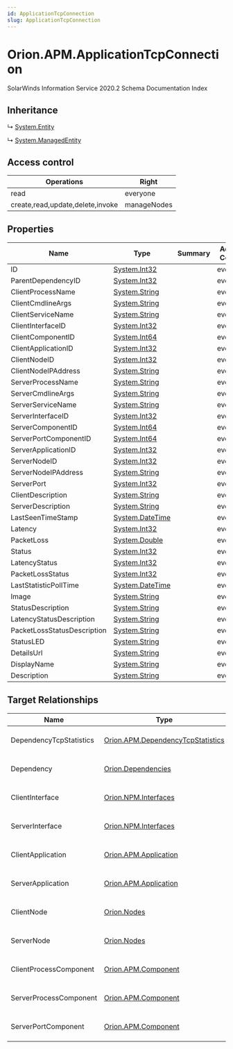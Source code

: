 ```yaml
---
id: ApplicationTcpConnection
slug: ApplicationTcpConnection
---
```


# Orion.APM.ApplicationTcpConnection

SolarWinds Information Service 2020.2 Schema Documentation Index

## Inheritance

↳ [System.Entity](./../System/Entity)

↳ [System.ManagedEntity](./../System/ManagedEntity)

## Access control

| Operations | Right |
| ------ | ------ |
| read | everyone |
| create,read,update,delete,invoke | manageNodes |

## Properties

| Name | Type | Summary | Access Control |
| ------ | ------ | ------ | ------ |
| ID | [System.Int32](https://docs.microsoft.com/en-us/dotnet/api/system.int32) |  | everyone |
| ParentDependencyID | [System.Int32](https://docs.microsoft.com/en-us/dotnet/api/system.int32) |  | everyone |
| ClientProcessName | [System.String](https://docs.microsoft.com/en-us/dotnet/api/system.string) |  | everyone |
| ClientCmdlineArgs | [System.String](https://docs.microsoft.com/en-us/dotnet/api/system.string) |  | everyone |
| ClientServiceName | [System.String](https://docs.microsoft.com/en-us/dotnet/api/system.string) |  | everyone |
| ClientInterfaceID | [System.Int32](https://docs.microsoft.com/en-us/dotnet/api/system.int32) |  | everyone |
| ClientComponentID | [System.Int64](https://docs.microsoft.com/en-us/dotnet/api/system.int64) |  | everyone |
| ClientApplicationID | [System.Int32](https://docs.microsoft.com/en-us/dotnet/api/system.int32) |  | everyone |
| ClientNodeID | [System.Int32](https://docs.microsoft.com/en-us/dotnet/api/system.int32) |  | everyone |
| ClientNodeIPAddress | [System.String](https://docs.microsoft.com/en-us/dotnet/api/system.string) |  | everyone |
| ServerProcessName | [System.String](https://docs.microsoft.com/en-us/dotnet/api/system.string) |  | everyone |
| ServerCmdlineArgs | [System.String](https://docs.microsoft.com/en-us/dotnet/api/system.string) |  | everyone |
| ServerServiceName | [System.String](https://docs.microsoft.com/en-us/dotnet/api/system.string) |  | everyone |
| ServerInterfaceID | [System.Int32](https://docs.microsoft.com/en-us/dotnet/api/system.int32) |  | everyone |
| ServerComponentID | [System.Int64](https://docs.microsoft.com/en-us/dotnet/api/system.int64) |  | everyone |
| ServerPortComponentID | [System.Int64](https://docs.microsoft.com/en-us/dotnet/api/system.int64) |  | everyone |
| ServerApplicationID | [System.Int32](https://docs.microsoft.com/en-us/dotnet/api/system.int32) |  | everyone |
| ServerNodeID | [System.Int32](https://docs.microsoft.com/en-us/dotnet/api/system.int32) |  | everyone |
| ServerNodeIPAddress | [System.String](https://docs.microsoft.com/en-us/dotnet/api/system.string) |  | everyone |
| ServerPort | [System.Int32](https://docs.microsoft.com/en-us/dotnet/api/system.int32) |  | everyone |
| ClientDescription | [System.String](https://docs.microsoft.com/en-us/dotnet/api/system.string) |  | everyone |
| ServerDescription | [System.String](https://docs.microsoft.com/en-us/dotnet/api/system.string) |  | everyone |
| LastSeenTimeStamp | [System.DateTime](https://docs.microsoft.com/en-us/dotnet/api/system.datetime) |  | everyone |
| Latency | [System.Int32](https://docs.microsoft.com/en-us/dotnet/api/system.int32) |  | everyone |
| PacketLoss | [System.Double](https://docs.microsoft.com/en-us/dotnet/api/system.double) |  | everyone |
| Status | [System.Int32](https://docs.microsoft.com/en-us/dotnet/api/system.int32) |  | everyone |
| LatencyStatus | [System.Int32](https://docs.microsoft.com/en-us/dotnet/api/system.int32) |  | everyone |
| PacketLossStatus | [System.Int32](https://docs.microsoft.com/en-us/dotnet/api/system.int32) |  | everyone |
| LastStatisticPollTime | [System.DateTime](https://docs.microsoft.com/en-us/dotnet/api/system.datetime) |  | everyone |
| Image | [System.String](https://docs.microsoft.com/en-us/dotnet/api/system.string) |  | everyone |
| StatusDescription | [System.String](https://docs.microsoft.com/en-us/dotnet/api/system.string) |  | everyone |
| LatencyStatusDescription | [System.String](https://docs.microsoft.com/en-us/dotnet/api/system.string) |  | everyone |
| PacketLossStatusDescription | [System.String](https://docs.microsoft.com/en-us/dotnet/api/system.string) |  | everyone |
| StatusLED | [System.String](https://docs.microsoft.com/en-us/dotnet/api/system.string) |  | everyone |
| DetailsUrl | [System.String](https://docs.microsoft.com/en-us/dotnet/api/system.string) |  | everyone |
| DisplayName | [System.String](https://docs.microsoft.com/en-us/dotnet/api/system.string) |  | everyone |
| Description | [System.String](https://docs.microsoft.com/en-us/dotnet/api/system.string) |  | everyone |

## Target Relationships

| Name | Type | Notes |
| ------ | ------ | ------ |
| DependencyTcpStatistics | [Orion.APM.DependencyTcpStatistics](./../Orion.APM/DependencyTcpStatistics) | Defined by relationship Orion.APM.DependencyTcpStatisticsHostsApplicationTcpConnections (System.Hosting) |
| Dependency | [Orion.Dependencies](./../Orion/Dependencies) | Defined by relationship Orion.APM.ApplicationTcpConnectionReferencesDependency (System.Reference) |
| ClientInterface | [Orion.NPM.Interfaces](./../Orion.NPM/Interfaces) | Defined by relationship Orion.APM.ApplicationTcpConnectionReferencesClientInterface (System.Reference) |
| ServerInterface | [Orion.NPM.Interfaces](./../Orion.NPM/Interfaces) | Defined by relationship Orion.APM.ApplicationTcpConnectionReferencesServerInterface (System.Reference) |
| ClientApplication | [Orion.APM.Application](./../Orion.APM/Application) | Defined by relationship Orion.APM.ApplicationTcpConnectionReferencesClientApplication (System.Reference) |
| ServerApplication | [Orion.APM.Application](./../Orion.APM/Application) | Defined by relationship Orion.APM.ApplicationTcpConnectionReferencesServerApplication (System.Reference) |
| ClientNode | [Orion.Nodes](./../Orion/Nodes) | Defined by relationship Orion.APM.ApplicationTcpConnectionReferencesClientNode (System.Reference) |
| ServerNode | [Orion.Nodes](./../Orion/Nodes) | Defined by relationship Orion.APM.ApplicationTcpConnectionReferencesServerNode (System.Reference) |
| ClientProcessComponent | [Orion.APM.Component](./../Orion.APM/Component) | Defined by relationship Orion.APM.ApplicationTcpConnectionReferencesClientProcessComponent (System.Reference) |
| ServerProcessComponent | [Orion.APM.Component](./../Orion.APM/Component) | Defined by relationship Orion.APM.ApplicationTcpConnectionReferencesServerProcessComponent (System.Reference) |
| ServerPortComponent | [Orion.APM.Component](./../Orion.APM/Component) | Defined by relationship Orion.APM.ApplicationTcpConnectionReferencesServerPortComponent (System.Reference) |

